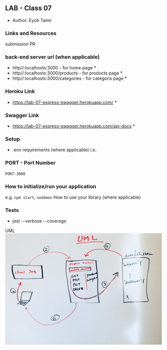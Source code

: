 ## LAB - Class 07

* Author: Eyob Tamir

### Links and Resources
submission PR

### back-end server url (when applicable)
* http//:localhosts:3000  - for home page *
* http//:localhosts:3000/products  - for products page * 
* http//:localhosts:3000/categories  - for categoris page *

### Heroku Link
* https://lab-07-express-swagger.herokuapp.com/ *

### Swagger Link
* https://lab-07-express-swagger.herokuapp.com/api-docs *

### Setup
* .env requirements (where applicable)
i.e.

### PORT - Port Number
    PORT-3000

### How to initialize/run your application 
e.g. `npm start`, `nodemon`
How to use your library (where applicable)
### Tests
* jest --verbose --coverage

UML
![lab-07-uml](./asset/image/Lab-07-UML.jpg)
